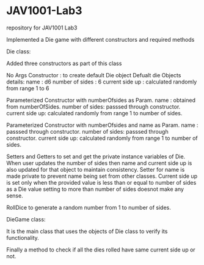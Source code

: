 # JAV1001-Lab3
repository for JAV1001 Lab3

Implemented a Die game with different constructors and required methods

Die class: 

Added three constructors as part of this class

No Args Constructor : to create default Die object
Defualt die Objects details:
name : d6
number of sides : 6
current side up : calculated randomly from range 1 to 6

Parameterized Constructor with numberOfsides as Param.
name : obtained from numberOfSides.
number of sides: passsed through constructor.
current side up: calculated randomly from range 1 to number of sides.

Parameterized Constructor with numberOfsides and name as Param.
name : passsed through constructor.
number of sides: passsed through constructor.
current side up: calculated randomly from range 1 to number of sides.

Setters and Getters to set and get the private instance variables of Die.
When user updates the number of sides then name and current side up is also updated for that object to maintain consistency.
Setter for name is made private to prevent name being set from other classes.
Current side up is set only when the provided value is less than or equal to number of sides as a Die value setting to more than number of sides doesnot make any sense.

RollDice to generate a random number from 1 to number of sides.

DieGame class:

It is the main class that uses the objects of Die class to verify its functionality.

Finally a method to check if all the dies rolled have same current side up or not.
